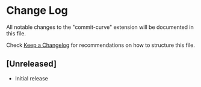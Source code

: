 # Change Log

All notable changes to the "commit-curve" extension will be documented in this file.

Check [Keep a Changelog](http://keepachangelog.com/) for recommendations on how to structure this file.

## [Unreleased]

- Initial release